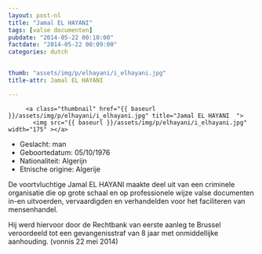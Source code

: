 ```yaml
---
layout: post-nl
title: "Jamal EL HAYANI"
tags: [valse documenten]
pubdate: "2014-05-22 00:10:00"
factdate: "2014-05-22 00:09:00"
categories: dutch


thumb: "assets/img/p/elhayani/i_elhayani.jpg"
title-attr: Jamal EL HAYANI

---
```


<div class="row">

  <div class="col-xs-12 col-md-4">

         <a class="thumbnail" href="{{ baseurl }}/assets/img/p/elhayani/i_elhayani.jpg" title="Jamal EL HAYANI  ">
           <img src="{{ baseurl }}/assets/img/p/elhayani/i_elhayani.jpg" width="175" ></a>
  
  </div>
  <div class="col-xs-12 col-md-8">


<ul>
<li>Geslacht: man</li>
<li>Geboortedatum: 05/10/1976</li>
<li>Nationaliteit: Algerijn</li>
<li>Etnische origine: Algerije</li>
</ul> 


<p>De voortvluchtige Jamal EL HAYANI maakte deel uit van een criminele organisatie die op grote schaal en op professionele wijze valse documenten in-en uitvoerden, vervaardigden en verhandelden voor het faciliteren van mensenhandel.</p>
<p>Hij werd hiervoor door de Rechtbank van eerste aanleg te Brussel  veroordeeld tot een gevangenisstraf van 8 jaar met onmiddellijke aanhouding. (vonnis 22 mei 2014)
</p>

</div>


</div>

